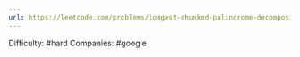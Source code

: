 ```yaml
---
url: https://leetcode.com/problems/longest-chunked-palindrome-decomposition
---
```


Difficulty: #hard
Companies: #google